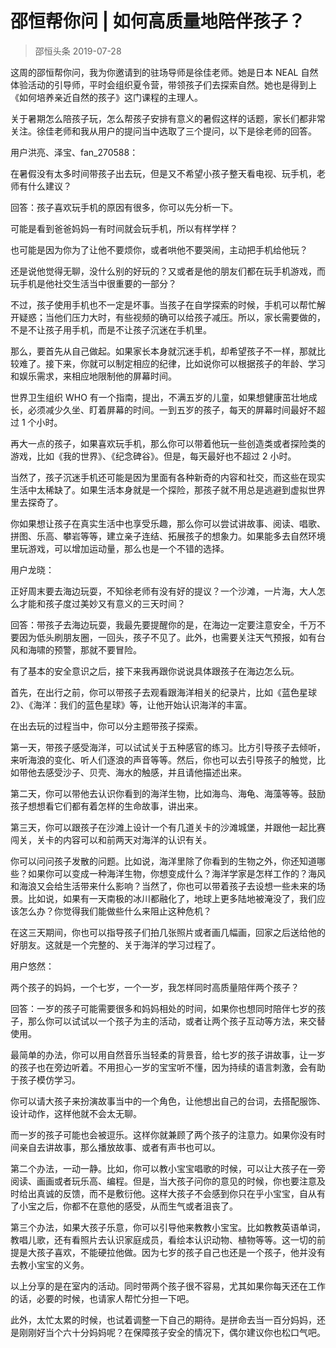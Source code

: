 # 邵恒帮你问 | 如何高质量地陪伴孩子？
> 邵恒头条
2019-07-28

这周的邵恒帮你问，我为你邀请到的驻场导师是徐佳老师。她是日本 NEAL 自然体验活动的引导师，平时会组织夏令营，带领孩子们去探索自然。她也是得到上《如何培养亲近自然的孩子》这门课程的主理人。

关于暑期怎么陪孩子玩，怎么帮孩子安排有意义的暑假这样的话题，家长们都非常关注。徐佳老师和我从用户的提问当中选取了三个提问，以下是徐老师的回答。

用户洪亮、泽宝、fan_270588：

在暑假没有太多时间带孩子出去玩，但是又不希望小孩子整天看电视、玩手机，老师有什么建议？

回答：孩子喜欢玩手机的原因有很多，你可以先分析一下。

可能是看到爸爸妈妈一有时间就会玩手机，所以有样学样？

也可能是因为你为了让他不要烦你，或者哄他不要哭闹，主动把手机给他玩？

还是说他觉得无聊，没什么别的好玩的？又或者是他的朋友们都在玩手机游戏，而玩手机是他社交生活当中很重要的一部分？

不过，孩子使用手机也不一定是坏事。当孩子在自学探索的时候，手机可以帮忙解开疑惑；当他们压力大时，有些视频的确可以给孩子减压。所以，家长需要做的，不是不让孩子用手机，而是不让孩子沉迷在手机里。

那么，要首先从自己做起。如果家长本身就沉迷手机，却希望孩子不一样，那就比较难了。接下来，你就可以制定相应的纪律，比如说你可以根据孩子的年龄、学习和娱乐需求，来相应地限制他的屏幕时间。

世界卫生组织 WHO 有一个指南，提出，不满五岁的儿童，如果想健康茁壮地成长，必须减少久坐、盯着屏幕的时间。一到五岁的孩子，每天的屏幕时间最好不超过 1 个小时。

再大一点的孩子，如果喜欢玩手机，那么你可以带着他玩一些创造类或者探险类的游戏，比如《我的世界》、《纪念碑谷》。但是，每天最好也不超过 2 小时。

当然了，孩子沉迷手机还可能是因为里面有各种新奇的内容和社交，而这些在现实生活中太稀缺了。如果生活本身就是一个探险，那孩子就不用总是逃避到虚拟世界里去探奇了。

你如果想让孩子在真实生活中也享受乐趣，那么你可以尝试讲故事、阅读、唱歌、拼图、乐高、攀岩等等，建立亲子连结、拓展孩子的想象力。如果能多去自然环境里玩游戏，可以增加运动量，那么也是一个不错的选择。

用户龙晓：

正好周末要去海边玩耍，不知徐老师有没有好的提议？一个沙滩，一片海，大人怎么才能和孩子度过美妙又有意义的三天时间？

回答：带孩子去海边玩耍，我最先要提醒你的是，在海边一定要注意安全，千万不要因为低头刷朋友圈，一回头，孩子不见了。此外，也需要关注天气预报，如有台风和海啸的预警，那就不要冒险。

有了基本的安全意识之后，接下来我再跟你说说具体跟孩子在海边怎么玩。

首先，在出行之前，你可以带孩子去观看跟海洋相关的纪录片，比如《蓝色星球2》、《海洋：我们的蓝色星球》等，让他开始认识海洋的丰富。

在出去玩的过程当中，你可以分主题带孩子探索。

第一天，带孩子感受海洋，可以试试关于五种感官的练习。比方引导孩子去倾听，来听海浪的变化、听人们逐浪的声音等等。然后，你也可以去引导孩子的触觉，比如带他去感受沙子、贝壳、海水的触感，并且请他描述出来。

第二天，你可以带他去认识你看到的海洋生物，比如海鸟、海龟、海藻等等。鼓励孩子想想看它们都有着怎样的生命故事，讲出来。

第三天，你可以跟孩子在沙滩上设计一个有几道关卡的沙滩城堡，并跟他一起比赛闯关，关卡的内容可以和前两天对海洋的认识有关。

你可以问问孩子发散的问题。比如说，海洋里除了你看到的生物之外，你还知道哪些？如果你可以变成一种海洋生物，你想变成什么？海洋学家是怎样工作的？海风和海浪又会给生活带来什么影响？当然了，你也可以带着孩子去设想一些未来的场景。比如说，如果有一天南极的冰川都融化了，地球上更多陆地被淹没了，我们应该怎么办？你觉得我们能做些什么来阻止这种危机？

在这三天期间，你也可以指导孩子们拍几张照片或者画几幅画，回家之后送给他的好朋友。这就是一个完整的、关于海洋的学习过程了。

用户悠然：

两个孩子的妈妈，一个七岁，一个一岁，我怎样同时高质量陪伴两个孩子？

回答：一岁的孩子可能需要很多和妈妈相处的时间，如果你也想同时陪伴七岁的孩子，那么你可以试试以一个孩子为主的活动，或者让两个孩子互动等方法，来交替使用。

最简单的办法，你可以用自然音乐当轻柔的背景音，给七岁的孩子讲故事，让一岁的孩子也在旁边听着。不用担心一岁的宝宝听不懂，因为持续的语言刺激，会有助于孩子模仿学习。

你可以请大孩子来扮演故事当中的一个角色，让他想出自己的台词，去搭配服饰、设计动作，这样他就不会太无聊。

而一岁的孩子可能也会被逗乐。这样你就兼顾了两个孩子的注意力。如果你没有时间亲自去讲故事，那么播放故事、或者有声书也可以。

第二个办法，一动一静。比如，你可以教小宝宝唱歌的时候，可以让大孩子在一旁阅读、画画或者玩乐高、编程。但是，当大孩子问你的意见的时候，你也要注意及时给出真诚的反馈，而不是敷衍他。这样大孩子不会感到你只在乎小宝宝，自从有了小宝之后，你都不在意他的感受，从而生气或者沮丧了。

第三个办法，如果大孩子乐意，你可以引导他来教教小宝宝。比如教教英语单词，教唱儿歌，还有看照片去认识家庭成员，看绘本认识动物、植物等等。这一切的前提是大孩子喜欢，不能硬拉他做。因为七岁的孩子自己也还是一个孩子，他并没有去教小宝宝的义务。

以上分享的是在室内的活动。同时带两个孩子很不容易，尤其如果你每天还在工作的话，必要的时候，也请家人帮忙分担一下吧。

此外，太忙太累的时候，也试着调整一下自己的期待。是拼命去当一百分妈妈，还是刚刚好当个六十分妈妈呢？在保障孩子安全的情况下，偶尔建议你也松口气吧。

